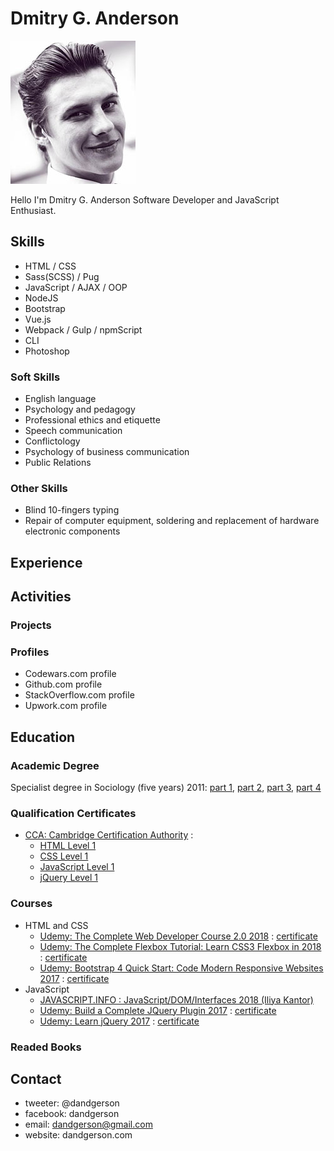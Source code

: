 # Dmitry G. Anderson

[![small portrait](./img/small_portrait.jpg)](./img/portrait.jpg)

Hello I'm Dmitry G. Anderson Software Developer and JavaScript Enthusiast.

## Skills

* HTML / CSS
* Sass(SCSS) / Pug
* JavaScript / AJAX / OOP
* NodeJS
* Bootstrap
* Vue.js
* Webpack / Gulp / npmScript
* CLI
* Photoshop

### Soft Skills

* English language
* Psychology and pedagogy
* Professional ethics and etiquette
* Speech communication
* Conflictology
* Psychology of business communication
* Public Relations

### Other Skills

* Blind 10-fingers typing
* Repair of computer equipment, soldering and replacement of hardware electronic components

## Experience

## Activities

### Projects

### Profiles

* Codewars.com profile
* Github.com profile
* StackOverflow.com profile
* Upwork.com profile

## Education

### Academic Degree

Specialist degree in Sociology (five years) 2011: [part 1](./academic_degree/1.jpg), [part 2](./academic_degree/2.jpg), [part 3](./academic_degree/3.jpg), [part 4](./academic_degree/4.jpg)

### Qualification Certificates

* [CCA: Cambridge Certification Authority](https://www.the-cca.org) :
  * [HTML Level 1](./certificates_qualification/CCA-Certificate-HTML_Level_1.pdf)
  * [CSS Level 1](./certificates_qualification/CCA-Certificate-CSS_Level_1.pdf)
  * [JavaScript Level 1](./certificates_qualification/CCA-Certificate-Javascript_Level_1.pdf)
  * [jQuery Level 1](./certificates_qualification/CCA-Certificate-jQuery_Level_1.pdf)

### Courses

* HTML and CSS
  * [Udemy: The Complete Web Developer Course 2.0 2018](https://www.udemy.com/the-complete-web-developer-course-2/) : [certificate]()
  * [Udemy: The Complete Flexbox Tutorial: Learn CSS3 Flexbox in 2018](https://www.udemy.com/flexbox-tutorial/) : [certificate](./certificates_courses/complete_flexbox_tutorial.pdf)
  * [Udemy: Bootstrap 4 Quick Start: Code Modern Responsive Websites 2017](https://www.udemy.com/bootstrap-4/) : [certificate](./certificates_courses/bootstrap4_quick_start.pdf)
* JavaScript
  * [JAVASCRIPT.INFO : JavaScript/DOM/Interfaces 2018 (Iliya Kantor)](http://javascript.info/courses/js)
  * [Udemy: Build a Complete JQuery Plugin 2017](https://www.udemy.com/build-a-complete-jquery-plugin-image-pop-up-dialog/) : [certificate](./certificates_courses/build_jquery_plugin.pdf)
  * [Udemy: Learn jQuery 2017](https://www.udemy.com/draft/591586/) : [certificate](./certificates_courses/learn_jquery.pdf)


### Readed Books

## Contact

* tweeter: @dandgerson
* facebook: dandgerson
* email: dandgerson@gmail.com
* website: dandgerson.com